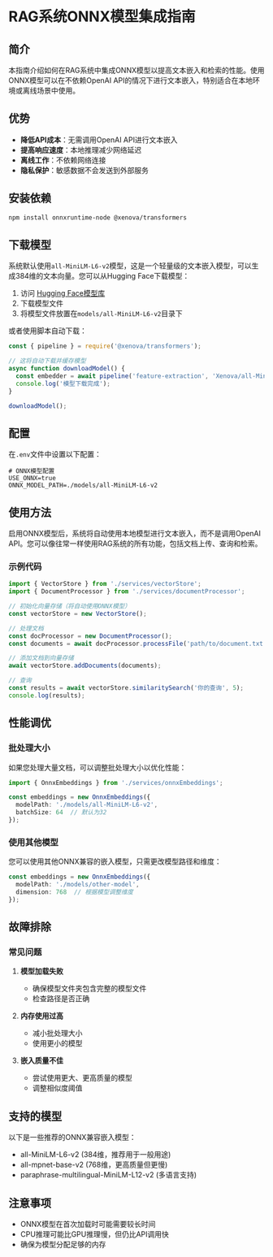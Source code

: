 # RAG系统ONNX模型集成指南

## 简介

本指南介绍如何在RAG系统中集成ONNX模型以提高文本嵌入和检索的性能。使用ONNX模型可以在不依赖OpenAI API的情况下进行文本嵌入，特别适合在本地环境或离线场景中使用。

## 优势

- **降低API成本**：无需调用OpenAI API进行文本嵌入
- **提高响应速度**：本地推理减少网络延迟
- **离线工作**：不依赖网络连接
- **隐私保护**：敏感数据不会发送到外部服务

## 安装依赖

```bash
npm install onnxruntime-node @xenova/transformers
```

## 下载模型

系统默认使用`all-MiniLM-L6-v2`模型，这是一个轻量级的文本嵌入模型，可以生成384维的文本向量。您可以从Hugging Face下载模型：

1. 访问 [Hugging Face模型库](https://huggingface.co/Xenova/all-MiniLM-L6-v2)
2. 下载模型文件
3. 将模型文件放置在`models/all-MiniLM-L6-v2`目录下

或者使用脚本自动下载：

```javascript
const { pipeline } = require('@xenova/transformers');

// 这将自动下载并缓存模型
async function downloadModel() {
  const embedder = await pipeline('feature-extraction', 'Xenova/all-MiniLM-L6-v2');
  console.log('模型下载完成');
}

downloadModel();
```

## 配置

在`.env`文件中设置以下配置：

```
# ONNX模型配置
USE_ONNX=true
ONNX_MODEL_PATH=./models/all-MiniLM-L6-v2
```

## 使用方法

启用ONNX模型后，系统将自动使用本地模型进行文本嵌入，而不是调用OpenAI API。您可以像往常一样使用RAG系统的所有功能，包括文档上传、查询和检索。

### 示例代码

```typescript
import { VectorStore } from './services/vectorStore';
import { DocumentProcessor } from './services/documentProcessor';

// 初始化向量存储（将自动使用ONNX模型）
const vectorStore = new VectorStore();

// 处理文档
const docProcessor = new DocumentProcessor();
const documents = await docProcessor.processFile('path/to/document.txt');

// 添加文档到向量存储
await vectorStore.addDocuments(documents);

// 查询
const results = await vectorStore.similaritySearch('你的查询', 5);
console.log(results);
```

## 性能调优

### 批处理大小

如果您处理大量文档，可以调整批处理大小以优化性能：

```typescript
import { OnnxEmbeddings } from './services/onnxEmbeddings';

const embeddings = new OnnxEmbeddings({
  modelPath: './models/all-MiniLM-L6-v2',
  batchSize: 64  // 默认为32
});
```

### 使用其他模型

您可以使用其他ONNX兼容的嵌入模型，只需更改模型路径和维度：

```typescript
const embeddings = new OnnxEmbeddings({
  modelPath: './models/other-model',
  dimension: 768  // 根据模型调整维度
});
```

## 故障排除

### 常见问题

1. **模型加载失败**
   - 确保模型文件夹包含完整的模型文件
   - 检查路径是否正确

2. **内存使用过高**
   - 减小批处理大小
   - 使用更小的模型

3. **嵌入质量不佳**
   - 尝试使用更大、更高质量的模型
   - 调整相似度阈值

## 支持的模型

以下是一些推荐的ONNX兼容嵌入模型：

- all-MiniLM-L6-v2 (384维，推荐用于一般用途)
- all-mpnet-base-v2 (768维，更高质量但更慢)
- paraphrase-multilingual-MiniLM-L12-v2 (多语言支持)

## 注意事项

- ONNX模型在首次加载时可能需要较长时间
- CPU推理可能比GPU推理慢，但仍比API调用快
- 确保为模型分配足够的内存